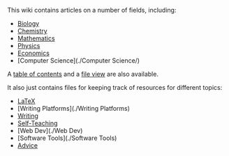 This wiki contains articles on a number of fields, including:

- [Biology](./Biology/)
- [Chemistry](./Chemistry/)
- [Mathematics](./Mathematics/)
- [Physics](./Physics/)
- [Economics](./Economics/)
- [Computer Science](./Computer Science/)

A [table of contents](./TOC) and a [file view](./fileview) are also available.

It also just contains files for keeping track of resources for different topics:

- [LaTeX](./LaTeX)
- [Writing Platforms](./Writing Platforms)
- [Writing](./Writing)
- [Self-Teaching](./Self-Teaching)
- [Web Dev](./Web Dev)
- [Software Tools](./Software Tools)
- [Advice](./Advice)
